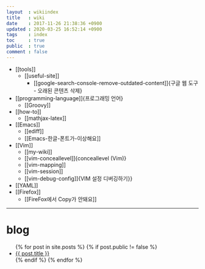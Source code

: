 ```yaml
---
layout  : wikiindex
title   : wiki
date    : 2017-11-26 21:38:36 +0900
updated : 2020-03-25 16:52:14 +0900
tags    : index
toc     : true
public  : true
comment : false
---
```


* [[tools]]
    * [[useful-site]]
        * [[google-search-console-remove-outdated-content]]{구글 웹 도구 - 오래된 콘텐츠 삭제}
* [[programming-language]]{프로그래밍 언어}
    * [[Groovy]]
* [[how-to]]
    * [[mathjax-latex]]
* [[Emacs]]
    * [[ediff]]
    * [[Emacs-한글-폰트가-이상해요]]
* [[Vim]]
    * [[my-wiki]]
    * [[vim-conceallevel]]{conceallevel (Vim)}
    * [[vim-mapping]]
    * [[vim-session]]
    * [[vim-debug-config]]{VIM 설정 디버깅하기}}
* [[YAML]]
* [[Firefox]]
    * [[FireFox에서 Copy가 안돼요]]


---

# blog
<div>
    <ul>
{% for post in site.posts %}
    {% if post.public != false %}
        <li>
            <a class="post-link" href="{{ post.url | prepend: site.baseurl }}">
                {{ post.title }}
            </a>
        </li>
    {% endif %}
{% endfor %}
    </ul>
</div>

